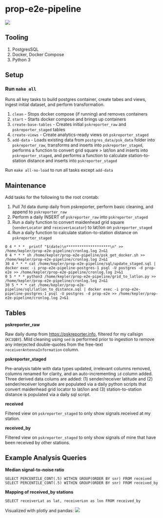 # **prop-e2e-pipeline**

<img src="https://i.imgur.com/RBmN2Y7.png">

## Tooling
1. PostgresSQL
2. Docker, Docker Compose
3. Python 3

## Setup
### Run `make all`
Runs all key tasks to build postgres container, create tabes and views, ingest initial dataset, and perform transformation.
1. `clean` - Stops docker compose (if running) and removes containers
2. `start` - Starts docker compose and brings up containers
3. `create-base-tables` - Creates initial `pskreporter_raw` and `pskreporter_staged` tables
4. `create-views` - Create analytics-ready views on `pskreporter_staged`
5. `add-data` - Loads existing data from `postgres_data/psk_data` folder into `pskreporter_raw`, transforms and inserts into `pskreporter_staged`, performs a function to convert grid square > lat/lon and inserts into `pskreporter_staged`, and performs a function to calculate station-to-station distance and inserts into `pskreporter_staged` 

Run `make all-no-load` to run all tasks except `add-data`

## Maintenance

Add tasks for the following to the root crontab:
1. Pull 7d data dump daily from pskreporter, perform basic cleaning, and append to `pskreporter_raw`
2. Perform a daily INSERT of `pskreporter_raw` into `pskreporter_staged`
3. Run a daily function to convert maidenhead grid square (`senderLocator` and `receiverLocator`) to lat/lon on `pskreporter_staged`
4. Run a daily function to calculate station-to-station distance on `pskreporter_staged`
```
0 4 * * *  printf "$(date)\n********************\n" >> /home/kepler/prop-e2e-pipeline/cronlog.log 2>&1
0 4 * * * sh /home/kepler/prop-e2e-pipeline/psk_get_docker.sh >> /home/kepler/prop-e2e-pipeline/cronlog.log 2>&1
30 4 * * * cat /home/kepler/prop-e2e-pipeline/sql/update_staged.sql | docker exec -i prop-e2e-pipeline-postgres-1 psql -U postgres -d prop-e2e >> /home/kepler/prop-e2e-pipeline/cronlog.log 2>&1
0 5 * * * python3 /home/kepler/prop-e2e-pipeline/grid_to_latlon.py >> /home/kepler/prop-e2e-pipeline/cronlog.log 2>&1
30 5 * * * cat /home/kepler/prop-e2e-pipeline/sql/latlon_to_distance.sql | docker exec -i prop-e2e-pipeline-postgres-1 psql -U postgres -d prop-e2e >> /home/kepler/prop-e2e-pipeline/cronlog.log 2>&1
```

## Tables

**pskreporter_raw**

Raw daily dump from https://pskreporter.info, filtered for my callsign (`KC1QBY`). Mild cleaning using `sed` is performed prior to ingestion to remove any interjected double-quotes from the free-text `receiverAntennaInformation` column.

**pskreporter_staged**

Pre-analysis table with data types updated, irrelevant columns removed, columns renamed for clarity, and an auto-incrementing `id` column added. Three derived data colums are added: (1) sender/receiver latitude and (2) sender/receiver longitude are populated via a daily python scripts that convert maidenhead grid locator to lat/lon and (3) station-to-station distance is populated via a daily sql script.

**received**

Filtered view on `pskreporter_staged` to only show signals received at my station.

**received_by**

Filtered view on `pskreporter_staged` to only show signals of mine that have been received by other stations.

## Example Analysis Queries

**Median signal-to-noise ratio**
```
SELECT PERCENTILE_CONT(.5) WITHIN GROUP(ORDER BY snr) FROM received
SELECT PERCENTILE_CONT(.5) WITHIN GROUP(ORDER BY snr) FROM received_by
```

**Mapping of received_by stations**
```
SELECT receiverLat as lat, receiverLon as lon FROM received_by
```
Visualized with plotly and pandas:
<img src="https://i.imgur.com/z8cbSwe.png">
